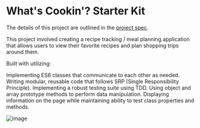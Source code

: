# What's Cookin'? Starter Kit

The details of this project are outlined in the <a href="https://frontend.turing.io/projects/whats-cookin.html" target="\__blank">project spec</a>.

This project involved creating a recipe tracking / meal planning application that allows users to view their favorite recipes and plan shopping trips around them.

Built with utilizing:

Implementing ES6 classes that communicate to each other as needed.
Writing modular, reusable code that follows SRP (Single Responsibility Principle).
Implementing a robust testing suite using TDD.
Using object and array prototype methods to perform data manipulation.
Displaying information on the page while maintaining ability to test class properties and methods.



![image](https://user-images.githubusercontent.com/49801538/70735401-6c5a0880-1ccb-11ea-91e8-d5ee8744bc21.png)

